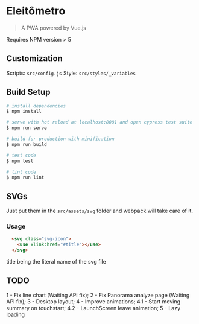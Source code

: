 # Eleitômetro

> A PWA powered by Vue.js

Requires NPM version > 5

## Customization

Scripts: `src/config.js` 
Style: `src/styles/_variables`

## Build Setup

``` bash
# install dependencies
$ npm install

# serve with hot reload at localhost:8081 and open cypress test suite
$ npm run serve

# build for production with minification
$ npm run build

# test code
$ npm test

# lint code
$ npm run lint
```

## SVGs

Just put them in the `src/assets/svg` folder and webpack will take care of it.

### Usage

``` html
  <svg class="svg-icon">
    <use xlink:href="#title"></use>
  </svg>
```

title being the literal name of the svg file

## TODO

1 - Fix line chart (Waiting API fix);
2 - Fix Panorama analyze page (Waiting API fix);
3 - Desktop layout;
4 - Improve animations;
    4.1 - Start moving summary on touchstart;
    4.2 - LaunchScreen leave animation;
5 - Lazy loading
